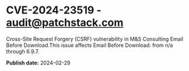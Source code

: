 # CVE-2024-23519 - audit@patchstack.com

Cross-Site Request Forgery (CSRF) vulnerability in M&S Consulting Email Before Download.This issue affects Email Before Download: from n/a through 6.9.7.



**Publish date:** 2024-02-29
